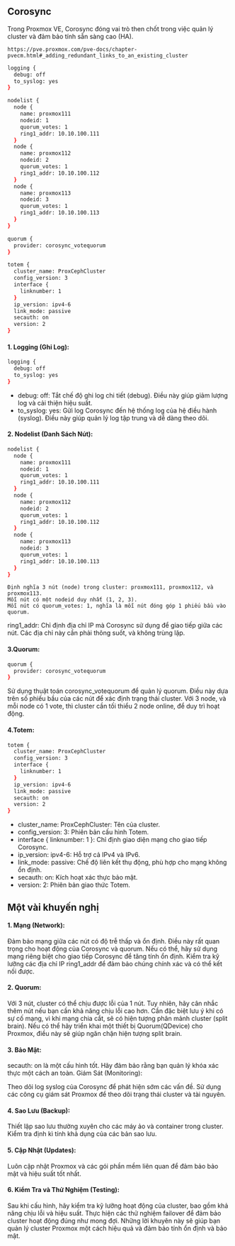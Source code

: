 ## Corosync

Trong Proxmox VE, Corosync đóng vai trò then chốt trong việc quản lý cluster và đảm bảo tính sẵn sàng cao (HA).

    https://pve.proxmox.com/pve-docs/chapter-pvecm.html#_adding_redundant_links_to_an_existing_cluster

```Bash
logging {
  debug: off
  to_syslog: yes
}

nodelist {
  node {
    name: proxmox111
    nodeid: 1
    quorum_votes: 1
    ring1_addr: 10.10.100.111
  }
  node {
    name: proxmox112
    nodeid: 2
    quorum_votes: 1
    ring1_addr: 10.10.100.112
  }
  node {
    name: proxmox113
    nodeid: 3
    quorum_votes: 1
    ring1_addr: 10.10.100.113
  }
}

quorum {
  provider: corosync_votequorum
}

totem {
  cluster_name: ProxCephCluster
  config_version: 3
  interface {
    linknumber: 1
  }
  ip_version: ipv4-6
  link_mode: passive
  secauth: on
  version: 2
}

```
#### 1. Logging (Ghi Log):
```Bash
logging {
  debug: off
  to_syslog: yes
}
```
  + debug: off: Tắt chế độ ghi log chi tiết (debug). Điều này giúp giảm lượng log và cải thiện hiệu suất.
  + to_syslog: yes: Gửi log Corosync đến hệ thống log của hệ điều hành (syslog). Điều này giúp quản lý log tập trung và dễ dàng theo dõi.

#### 2. Nodelist (Danh Sách Nút):
```Bash
nodelist {
  node {
    name: proxmox111
    nodeid: 1
    quorum_votes: 1
    ring1_addr: 10.10.100.111
  }
  node {
    name: proxmox112
    nodeid: 2
    quorum_votes: 1
    ring1_addr: 10.10.100.112
  }
  node {
    name: proxmox113
    nodeid: 3
    quorum_votes: 1
    ring1_addr: 10.10.100.113
  }
}
```
    Định nghĩa 3 nút (node) trong cluster: proxmox111, proxmox112, và proxmox113.
    Mỗi nút có một nodeid duy nhất (1, 2, 3).
    Mỗi nút có quorum_votes: 1, nghĩa là mỗi nút đóng góp 1 phiếu bầu vào quorum.
ring1_addr: Chỉ định địa chỉ IP mà Corosync sử dụng để giao tiếp giữa các nút. Các địa chỉ này cần phải thông suốt, và không trùng lặp.

#### 3.Quorum:
```Bash
quorum {
  provider: corosync_votequorum
}
```
Sử dụng thuật toán corosync_votequorum để quản lý quorum. Điều này dựa trên số phiếu bầu của các nút để xác định trạng thái cluster.
Với 3 node, và mỗi node có 1 vote, thì cluster cần tối thiểu 2 node online, để duy trì hoạt động.

#### 4.Totem:
```Bash
totem {
  cluster_name: ProxCephCluster
  config_version: 3
  interface {
    linknumber: 1
  }
  ip_version: ipv4-6
  link_mode: passive
  secauth: on
  version: 2
}
```
  + cluster_name: ProxCephCluster: Tên của cluster.
  + config_version: 3: Phiên bản cấu hình Totem.
  + interface { linknumber: 1 }: Chỉ định giao diện mạng cho giao tiếp Corosync.
  + ip_version: ipv4-6: Hỗ trợ cả IPv4 và IPv6.
  + link_mode: passive: Chế độ liên kết thụ động, phù hợp cho mạng không ổn định.
  + secauth: on: Kích hoạt xác thực bảo mật.
  + version: 2: Phiên bản giao thức Totem.

## Một vài khuyến nghị

#### 1. Mạng (Network):

Đảm bảo mạng giữa các nút có độ trễ thấp và ổn định. Điều này rất quan trọng cho hoạt động của Corosync và quorum.
Nếu có thể, hãy sử dụng mạng riêng biệt cho giao tiếp Corosync để tăng tính ổn định.
Kiểm tra kỹ lưỡng các địa chỉ IP ring1_addr để đảm bảo chúng chính xác và có thể kết nối được.

#### 2. Quorum:

Với 3 nút, cluster có thể chịu được lỗi của 1 nút. Tuy nhiên, hãy cân nhắc thêm nút nếu bạn cần khả năng chịu lỗi cao hơn.
Cần đặc biệt lưu ý khi có sự cố mạng, vì khi mạng chia cắt, sẽ có hiện tượng phân mảnh cluster (split brain).
Nếu có thể hãy triển khai một thiết bị Quorum(QDevice) cho Proxmox, điều này sẽ giúp ngăn chặn hiện tượng split brain.

#### 3. Bảo Mật:

secauth: on là một cấu hình tốt. Hãy đảm bảo rằng bạn quản lý khóa xác thực một cách an toàn.
Giám Sát (Monitoring):

Theo dõi log syslog của Corosync để phát hiện sớm các vấn đề.
Sử dụng các công cụ giám sát Proxmox để theo dõi trạng thái cluster và tài nguyên.

#### 4. Sao Lưu (Backup):

Thiết lập sao lưu thường xuyên cho các máy ảo và container trong cluster.
Kiểm tra định kì tính khả dụng của các bản sao lưu.

#### 5. Cập Nhật (Updates):

Luôn cập nhật Proxmox và các gói phần mềm liên quan để đảm bảo bảo mật và hiệu suất tốt nhất.

#### 6. Kiểm Tra và Thử Nghiệm (Testing):

Sau khi cấu hình, hãy kiểm tra kỹ lưỡng hoạt động của cluster, bao gồm khả năng chịu lỗi và hiệu suất.
Thực hiện các thử nghiệm failover để đảm bảo cluster hoạt động đúng như mong đợi.
Những lời khuyên này sẽ giúp bạn quản lý cluster Proxmox một cách hiệu quả và đảm bảo tính ổn định và bảo mật.
